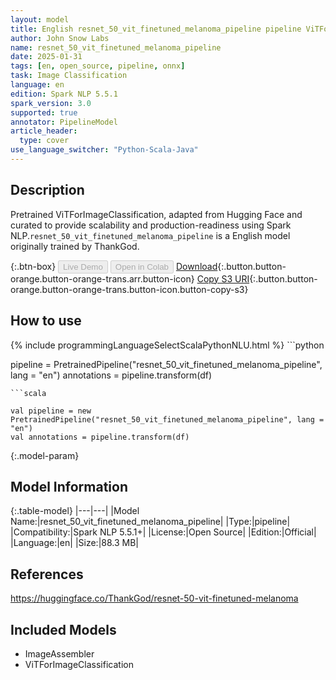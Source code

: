 ```yaml
---
layout: model
title: English resnet_50_vit_finetuned_melanoma_pipeline pipeline ViTForImageClassification from ThankGod
author: John Snow Labs
name: resnet_50_vit_finetuned_melanoma_pipeline
date: 2025-01-31
tags: [en, open_source, pipeline, onnx]
task: Image Classification
language: en
edition: Spark NLP 5.5.1
spark_version: 3.0
supported: true
annotator: PipelineModel
article_header:
  type: cover
use_language_switcher: "Python-Scala-Java"
---
```


## Description

Pretrained ViTForImageClassification, adapted from Hugging Face and curated to provide scalability and production-readiness using Spark NLP.`resnet_50_vit_finetuned_melanoma_pipeline` is a English model originally trained by ThankGod.

{:.btn-box}
<button class="button button-orange" disabled>Live Demo</button>
<button class="button button-orange" disabled>Open in Colab</button>
[Download](https://s3.amazonaws.com/auxdata.johnsnowlabs.com/public/models/resnet_50_vit_finetuned_melanoma_pipeline_en_5.5.1_3.0_1738288927901.zip){:.button.button-orange.button-orange-trans.arr.button-icon}
[Copy S3 URI](s3://auxdata.johnsnowlabs.com/public/models/resnet_50_vit_finetuned_melanoma_pipeline_en_5.5.1_3.0_1738288927901.zip){:.button.button-orange.button-orange-trans.button-icon.button-copy-s3}

## How to use



<div class="tabs-box" markdown="1">
{% include programmingLanguageSelectScalaPythonNLU.html %}
```python

pipeline = PretrainedPipeline("resnet_50_vit_finetuned_melanoma_pipeline", lang = "en")
annotations =  pipeline.transform(df)   

```
```scala

val pipeline = new PretrainedPipeline("resnet_50_vit_finetuned_melanoma_pipeline", lang = "en")
val annotations = pipeline.transform(df)

```
</div>

{:.model-param}
## Model Information

{:.table-model}
|---|---|
|Model Name:|resnet_50_vit_finetuned_melanoma_pipeline|
|Type:|pipeline|
|Compatibility:|Spark NLP 5.5.1+|
|License:|Open Source|
|Edition:|Official|
|Language:|en|
|Size:|88.3 MB|

## References

https://huggingface.co/ThankGod/resnet-50-vit-finetuned-melanoma

## Included Models

- ImageAssembler
- ViTForImageClassification